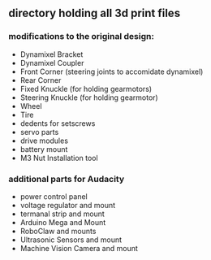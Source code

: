 ## directory holding all 3d print files 


### modifications to the original design:
<ul>
<li> Dynamixel Bracket
<li> Dynamixel Coupler
<li> Front Corner (steering joints to accomidate dynamixel)
<li> Rear Corner
<li> Fixed Knuckle (for holding gearmotors)
<li> Steering Knuckle (for holding gearmotor)
<li> Wheel
<li> Tire
<li> dedents for setscrews
<li> servo parts
<li> drive modules
<li> battery mount
<li> M3 Nut Installation tool
</ul>

### additional parts for Audacity
<ul> 
<li> power control panel
<li> voltage regulator and mount
<li> termanal strip and mount
<li> Arduino Mega and Mount
<li> RoboClaw and mounts
<li> Ultrasonic Sensors and mount
<li> Machine Vision Camera and mount
</ul>
